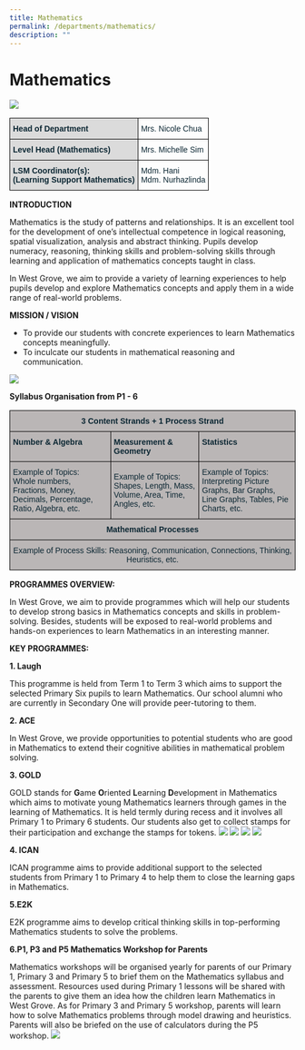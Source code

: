 ```yaml
---
title: Mathematics
permalink: /departments/mathematics/
description: ""
---
```

# Mathematics
![](/images/2023%20%20%20Jan%20to%20Dec/2022_Mathematics.jpg)

<style type="text/css">
.tg  {border-collapse:collapse;border-spacing:0;}
.tg td{border-color:black;border-style:solid;border-width:1px;font-family:Arial, sans-serif;font-size:14px;
  overflow:hidden;padding:10px 5px;word-break:normal;}
.tg th{border-color:black;border-style:solid;border-width:1px;font-family:Arial, sans-serif;font-size:14px;
  font-weight:normal;overflow:hidden;padding:10px 5px;word-break:normal;}
.tg .tg-s5dh{color:#0C2733;text-align:left;vertical-align:middle}
.tg .tg-ytt9{background-color:#DBDBDB;color:#0C2733;font-weight:bold;text-align:left;vertical-align:top}
</style>
<table class="tg">
<thead>
  <tr>
    <th class="tg-ytt9">Head of Department </th>
    <th class="tg-s5dh">Mrs. Nicole Chua<br></th>
  </tr>
</thead>
<tbody>
  <tr>
    <td class="tg-ytt9">Level Head (Mathematics)<br></td>
    <td class="tg-s5dh">Mrs. Michelle Sim<br></td>
  </tr>
  <tr>
    <td class="tg-ytt9">LSM Coordinator(s):<br>(Learning Support Mathematics)</td>
    <td class="tg-s5dh">Mdm. Hani<br>Mdm. Nurhazlinda</td>
  </tr>
</tbody>
</table>

**INTRODUCTION**

Mathematics is the study of patterns and relationships. It is an excellent tool for the development of one’s intellectual competence in logical reasoning, spatial visualization, analysis and abstract thinking. Pupils develop numeracy, reasoning, thinking skills and problem-solving skills through learning and application of mathematics concepts taught in class.

In West Grove, we aim to provide a variety of learning experiences to help pupils develop and explore Mathematics concepts and apply them in a wide range of real-world problems.

**MISSION / VISION**

* To provide our students with concrete experiences to learn Mathematics concepts meaningfully.
* To inculcate our students in mathematical reasoning and communication.

![](/images/Until%202022_Pictures/Mission%20&%20Vision.jpg)

**Syllabus Organisation from P1 - 6**

<style type="text/css">
.tg  {border-collapse:collapse;border-spacing:0;}
.tg td{border-color:black;border-style:solid;border-width:1px;font-family:Arial, sans-serif;font-size:14px;
  overflow:hidden;padding:10px 5px;word-break:normal;}
.tg th{border-color:black;border-style:solid;border-width:1px;font-family:Arial, sans-serif;font-size:14px;
  font-weight:normal;overflow:hidden;padding:10px 5px;word-break:normal;}
.tg .tg-wkil{background-color:#BAB6B6;color:#0C2733;text-align:center;vertical-align:middle}
.tg .tg-o88e{background-color:#BAB6B6;color:#0C2733;font-weight:bold;text-align:center;vertical-align:top}
.tg .tg-g2u8{background-color:#BAB6B6;color:#0C2733;font-weight:bold;text-align:left;vertical-align:top}
.tg .tg-9y7l{background-color:#BAB6B6;color:#0C2733;text-align:left;vertical-align:middle}
</style>
<table class="tg">
<thead>
  <tr>
    <th class="tg-o88e" colspan="3">3 Content Strands + 1 Process Strand</th>
  </tr>
</thead>
<tbody>
  <tr>
    <td class="tg-g2u8">Number &amp; Algebra<br></td>
    <td class="tg-g2u8">Measurement &amp; Geometry<br></td>
    <td class="tg-g2u8">Statistics</td>
  </tr>
  <tr>
    <td class="tg-9y7l">Example of Topics:<br>Whole numbers, Fractions, Money,<br>Decimals, Percentage, Ratio, Algebra, etc. </td>
    <td class="tg-9y7l">Example of Topics:<br>Shapes, Length, Mass,<br>Volume, Area, Time, Angles, etc. </td>
    <td class="tg-9y7l">Example of Topics:<br>Interpreting Picture Graphs, Bar Graphs,<br>Line Graphs, Tables, Pie Charts, etc.</td>
  </tr>
  <tr>
    <td class="tg-o88e" colspan="3">Mathematical Processes<br></td>
  </tr>
  <tr>
    <td class="tg-wkil" colspan="3">Example of Process Skills: Reasoning, Communication, Connections, Thinking, Heuristics, etc.</td>
  </tr>
</tbody>
</table>

**PROGRAMMES OVERVIEW:**

In West Grove, we aim to provide programmes which will help our students to develop strong basics in Mathematics concepts and skills in problem-solving. Besides, students will be exposed to real-world problems and hands-on experiences to learn Mathematics in an interesting manner.

**KEY PROGRAMMES:**

**1. Laugh**

This programme is held from Term 1 to Term 3 which aims to support the selected Primary Six pupils to learn Mathematics. Our school alumni who are currently in Secondary One will provide peer-tutoring to them.

**2. ACE**

In West Grove, we provide opportunities to potential students who are good in Mathematics to extend their cognitive abilities in mathematical problem solving.

**3. GOLD**

GOLD stands for **G**ame **O**riented **L**earning **D**evelopment in Mathematics which aims to motivate young Mathematics learners through games in the learning of Mathematics. It is held termly during recess and it involves all Primary 1 to Primary 6 students. Our students also get to collect stamps for their participation and exchange the stamps for tokens.
![](/images/Until%202022_Pictures/Maths%20image%201.jpg)
![](/images/Until%202022_Pictures/Maths%20image%202.jpg)
![](/images/Until%202022_Pictures/Maths%20image%203.jpg)
![](/images/Until%202022_Pictures/Maths%20image%204.jpg)

**4. ICAN**


ICAN programme aims to provide additional support to the selected students from Primary 1 to Primary 4 to help them to close the learning gaps in Mathematics.

**5.E2K**

E2K programme aims to develop critical thinking skills in top-performing Mathematics students to solve the problems.

**6.P1, P3 and P5 Mathematics Workshop for Parents**

Mathematics workshops will be organised yearly for parents of our Primary 1, Primary 3 and Primary 5 to brief them on the Mathematics syllabus and assessment. Resources used during Primary 1 lessons will be shared with the parents to give them an idea how the children learn Mathematics in West Grove. As for Primary 3 and Primary 5 workshop, parents will learn how to solve Mathematics problems through model drawing and heuristics. Parents will also be briefed on the use of calculators during the P5 workshop.
![](/images/Until%202022_Pictures/Maths%20image%205%20Parents%20Workshop.jpg)